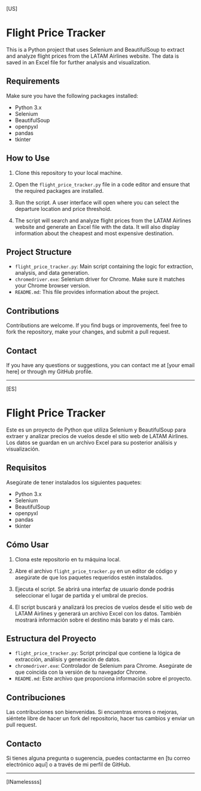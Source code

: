 [US]

# Flight Price Tracker

This is a Python project that uses Selenium and BeautifulSoup to extract and analyze flight prices from the LATAM Airlines website. The data is saved in an Excel file for further analysis and visualization.

## Requirements

Make sure you have the following packages installed:

- Python 3.x
- Selenium
- BeautifulSoup
- openpyxl
- pandas
- tkinter

## How to Use

1. Clone this repository to your local machine.

2. Open the `flight_price_tracker.py` file in a code editor and ensure that the required packages are installed.

3. Run the script. A user interface will open where you can select the departure location and price threshold.

4. The script will search and analyze flight prices from the LATAM Airlines website and generate an Excel file with the data. It will also display information about the cheapest and most expensive destination.

## Project Structure

- `flight_price_tracker.py`: Main script containing the logic for extraction, analysis, and data generation.
- `chromedriver.exe`: Selenium driver for Chrome. Make sure it matches your Chrome browser version.
- `README.md`: This file provides information about the project.

## Contributions

Contributions are welcome. If you find bugs or improvements, feel free to fork the repository, make your changes, and submit a pull request.

## Contact

If you have any questions or suggestions, you can contact me at [your email here] or through my GitHub profile.

------------
[ES]

# Flight Price Tracker

Este es un proyecto de Python que utiliza Selenium y BeautifulSoup para extraer y analizar precios de vuelos desde el sitio web de LATAM Airlines. Los datos se guardan en un archivo Excel para su posterior análisis y visualización.

## Requisitos

Asegúrate de tener instalados los siguientes paquetes:

- Python 3.x
- Selenium
- BeautifulSoup
- openpyxl
- pandas
- tkinter

## Cómo Usar

1. Clona este repositorio en tu máquina local.

2. Abre el archivo `flight_price_tracker.py` en un editor de código y asegúrate de que los paquetes requeridos estén instalados.

3. Ejecuta el script. Se abrirá una interfaz de usuario donde podrás seleccionar el lugar de partida y el umbral de precios.

4. El script buscará y analizará los precios de vuelos desde el sitio web de LATAM Airlines y generará un archivo Excel con los datos. También mostrará información sobre el destino más barato y el más caro.

## Estructura del Proyecto

- `flight_price_tracker.py`: Script principal que contiene la lógica de extracción, análisis y generación de datos.
- `chromedriver.exe`: Controlador de Selenium para Chrome. Asegúrate de que coincida con la versión de tu navegador Chrome.
- `README.md`: Este archivo que proporciona información sobre el proyecto.

## Contribuciones

Las contribuciones son bienvenidas. Si encuentras errores o mejoras, siéntete libre de hacer un fork del repositorio, hacer tus cambios y enviar un pull request.

## Contacto

Si tienes alguna pregunta o sugerencia, puedes contactarme en [tu correo electrónico aquí] o a través de mi perfil de GitHub.

----------

[INamelessss]
